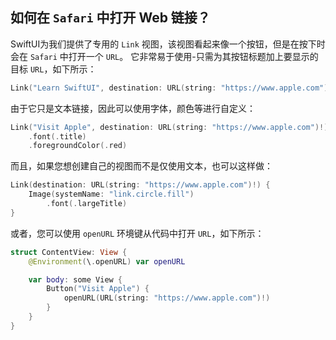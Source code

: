 如何在 `Safari` 中打开 Web 链接？
---

SwiftUI为我们提供了专用的 `Link` 视图，该视图看起来像一个按钮，但是在按下时会在 `Safari` 中打开一个 `URL`。 它非常易于使用-只需为其按钮标题加上要显示的目标 `URL`，如下所示：

```swift
Link("Learn SwiftUI", destination: URL(string: "https://www.apple.com")!)
```

由于它只是文本链接，因此可以使用字体，颜色等进行自定义：

```swift
Link("Visit Apple", destination: URL(string: "https://www.apple.com")!)
    .font(.title)
    .foregroundColor(.red)
```

而且，如果您想创建自己的视图而不是仅使用文本，也可以这样做：

```swift
Link(destination: URL(string: "https://www.apple.com")!) {
    Image(systemName: "link.circle.fill")
        .font(.largeTitle)
}
```

或者，您可以使用 `openURL` 环境键从代码中打开 `URL`，如下所示：

```swift
struct ContentView: View {
    @Environment(\.openURL) var openURL

    var body: some View {
        Button("Visit Apple") {
            openURL(URL(string: "https://www.apple.com")!)
        }
    }
}
```